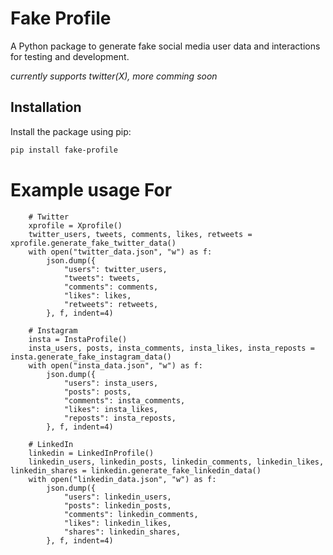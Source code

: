 # Fake Profile

A Python package to generate fake social media user data and interactions for testing and development.

<em> currently supports twitter(X), more comming soon </em>

## Installation

Install the package using pip:

```bash
pip install fake-profile

```


# Example usage For 
```
    # Twitter
    xprofile = Xprofile()
    twitter_users, tweets, comments, likes, retweets = xprofile.generate_fake_twitter_data()
    with open("twitter_data.json", "w") as f:
        json.dump({
            "users": twitter_users,
            "tweets": tweets,
            "comments": comments,
            "likes": likes,
            "retweets": retweets,
        }, f, indent=4)

    # Instagram
    insta = InstaProfile()
    insta_users, posts, insta_comments, insta_likes, insta_reposts = insta.generate_fake_instagram_data()
    with open("insta_data.json", "w") as f:
        json.dump({
            "users": insta_users,
            "posts": posts,
            "comments": insta_comments,
            "likes": insta_likes,
            "reposts": insta_reposts,
        }, f, indent=4)

    # LinkedIn
    linkedin = LinkedInProfile()
    linkedin_users, linkedin_posts, linkedin_comments, linkedin_likes, linkedin_shares = linkedin.generate_fake_linkedin_data()
    with open("linkedin_data.json", "w") as f:
        json.dump({
            "users": linkedin_users,
            "posts": linkedin_posts,
            "comments": linkedin_comments,
            "likes": linkedin_likes,
            "shares": linkedin_shares,
        }, f, indent=4)
